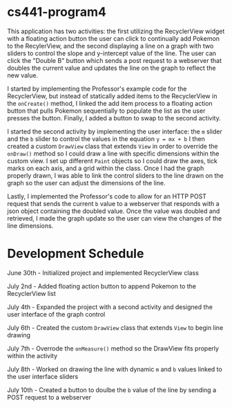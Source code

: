 # cs441-program4

This application has two activities: the first utilizing the RecyclerView widget with a floating action button the user can click to continually add Pokemon to the RecylerView, and the second displaying a line on a graph with two sliders to control the slope and y-intercept value of the line. The user can click the "Double B" button which sends a post request to a webserver that doubles the current value and updates the line on the graph to reflect the new value.

I started by implementing the Professor's example code for the RecyclerView, but instead of statically added items to the RecyclerView in the `onCreate()` method, I linked the add item process to a floating action button that pulls Pokemon sequentially to populate the list as the user presses the button. Finally, I added a button to swap to the second activity.

I started the second activity by implementing the user interface: the `m` slider and the `b` slider to control the values in the equation `y = mx + b` I then created a custom `DrawView` class that extends `View` in order to override the `onDraw()` method so I could draw a line with specific dimensions within the custom view. I set up different `Paint` objects so I could draw the axes, tick marks on each axis, and a grid within the class. Once I had the graph properly drawn, I was able to link the control sliders to the line drawn on the graph so the user can adjust the dimensions of the line.

Lastly, I implemented the Professor's code to allow for an HTTP POST request that sends the current `b` value to a webserver that responds with a json object containing the doubled value. Once the value was doubled and retrieved, I made the graph update so the user can view the changes of the line dimensions.

# Development Schedule

June 30th - Initialized project and implemented RecyclerView class

July 2nd - Added floating action button to append Pokemon to the RecyclerView list

July 4th - Expanded the project with a second activity and designed the user interface of the graph control

July 6th - Created the custom `DrawView` class that extends `View` to begin line drawing

July 7th - Overrode the `onMeasure()` method so the DrawView fits properly within the activity

July 8th - Worked on drawing the line with dynamic `m` and `b` values linked to the user interface sliders

July 10th - Created a button to doulbe the `b` value of the line by sending a POST request to a webserver  

 